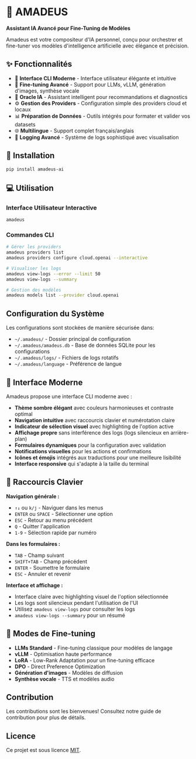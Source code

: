 # 🎻 AMADEUS

**Assistant IA Avancé pour Fine-Tuning de Modèles**

Amadeus est votre compositeur d'IA personnel, conçu pour orchestrer et fine-tuner vos modèles d'intelligence artificielle avec élégance et précision.

## ✨ Fonctionnalités

- 🎼 **Interface CLI Moderne** - Interface utilisateur élégante et intuitive
- 🔧 **Fine-tuning Avancé** - Support pour LLMs, vLLM, génération d'images, synthèse vocale
- 🔮 **Oracle IA** - Assistant intelligent pour recommandations et diagnostics
- ⚙️ **Gestion des Providers** - Configuration simple des providers cloud et locaux
- 📊 **Préparation de Données** - Outils intégrés pour formater et valider vos datasets
- 🌐 **Multilingue** - Support complet français/anglais
- 📜 **Logging Avancé** - Système de logs sophistiqué avec visualisation

## 🚀 Installation

```bash
pip install amadeus-ai
```

## 💻 Utilisation

### Interface Utilisateur Interactive
```bash
amadeus
```

### Commandes CLI
```bash
# Gérer les providers
amadeus providers list
amadeus providers configure cloud.openai --interactive

# Visualiser les logs
amadeus view-logs --error --limit 50
amadeus view-logs --summary

# Gestion des modèles
amadeus models list --provider cloud.openai
```

## Configuration du Système

Les configurations sont stockées de manière sécurisée dans:
- `~/.amadeus/` - Dossier principal de configuration
- `~/.amadeus/amadeus.db` - Base de données SQLite pour les configurations
- `~/.amadeus/logs/` - Fichiers de logs rotatifs
- `~/.amadeus/language` - Préférence de langue

## 🎨 Interface Moderne

Amadeus propose une interface CLI moderne avec :
- **Thème sombre élégant** avec couleurs harmonieuses et contraste optimal
- **Navigation intuitive** avec raccourcis clavier et numérotation claire
- **Indicateur de sélection visuel** avec highlighting de l'option active
- **Affichage propre** sans interférence des logs (logs silencieux en arrière-plan)
- **Formulaires dynamiques** pour la configuration avec validation
- **Notifications visuelles** pour les actions et confirmations
- **Icônes et émojis** intégrés aux traductions pour une meilleure lisibilité
- **Interface responsive** qui s'adapte à la taille du terminal

## 🔧 Raccourcis Clavier

**Navigation générale :**
- `↑↓` ou `k/j` - Naviguer dans les menus
- `ENTER` ou `SPACE` - Sélectionner une option
- `ESC` - Retour au menu précédent
- `Q` - Quitter l'application
- `1-9` - Sélection rapide par numéro

**Dans les formulaires :**
- `TAB` - Champ suivant
- `SHIFT+TAB` - Champ précédent
- `ENTER` - Soumettre le formulaire
- `ESC` - Annuler et revenir

**Interface et affichage :**
- Interface claire avec highlighting visuel de l'option sélectionnée
- Les logs sont silencieux pendant l'utilisation de l'UI
- Utilisez `amadeus view-logs` pour consulter les logs
- `amadeus view-logs --summary` pour un résumé

## 🎯 Modes de Fine-tuning

- **LLMs Standard** - Fine-tuning classique pour modèles de langage
- **vLLM** - Optimisation haute performance
- **LoRA** - Low-Rank Adaptation pour un fine-tuning efficace
- **DPO** - Direct Preference Optimization
- **Génération d'images** - Modèles de diffusion
- **Synthèse vocale** - TTS et modèles audio

## Contribution

Les contributions sont les bienvenues! Consultez notre guide de contribution pour plus de détails.

## Licence

Ce projet est sous licence [MIT](LICENSE).
